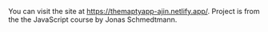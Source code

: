 You can visit the site at https://themaptyapp-ajin.netlify.app/. Project is from the the JavaScript course by Jonas Schmedtmann.
